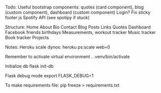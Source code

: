Todo:
Useful bootstrap components: quotes (card component), blog (custom component), dashboard (custom component)
Login?
Fix sticky footer js
Spotify API (see spotipy if stuck)


Structure:
Home
  About
  Bio
  Contact
Blog
  Posts
    Links
    Quotes
Dashboard
  Facebook friends birthdays
  Measurements, workout tracker
  Music tracker
  Book tracker
Projects


Notes:
Heroku scale dynos:
heroku ps:scale web=0

Remember to activate virtual environment
. .venv/bin/activate

Initialize db
flask init-db

Flask debug mode
export FLASK_DEBUG=1

To make requirements file:
pip freeze > requirements.txt